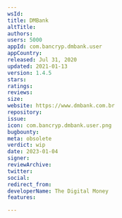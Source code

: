 ```yaml
---
wsId: 
title: DMBank
altTitle: 
authors: 
users: 5000
appId: com.bancryp.dmbank.user
appCountry: 
released: Jul 31, 2020
updated: 2021-01-13
version: 1.4.5
stars: 
ratings: 
reviews: 
size: 
website: https://www.dmbank.com.br
repository: 
issue: 
icon: com.bancryp.dmbank.user.png
bugbounty: 
meta: obsolete
verdict: wip
date: 2023-01-04
signer: 
reviewArchive: 
twitter: 
social: 
redirect_from: 
developerName: The Digital Money
features: 

---
```


